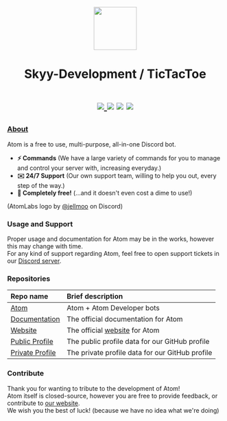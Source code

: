 <p align="center">
  <img width="100" src="https://imgur.com/a/tsYUY2M.png" />
</p>

<h1 align="center">Skyy-Development / TicTacToe</h1>

<h1 align="center">
    <p align="center">
        <a href="https://discord.gg/bZx27YUnph">
        <img src="https://img.shields.io/discord/1238526163228295189?color=7489d5&logo=discord&logoColor=ffffff" />
        </a>
        <img src="https://img.shields.io/static/v1?label=status&message=beta&color=blue">
        <img src="https://img.shields.io/badge/servers-50+-orange">
        <img src="https://img.shields.io/badge/users-76,000+-red">
    </p>
</h1>

### [About](https://atomgg.ddns.net/)

Atom is a free to use, multi-purpose, all-in-one Discord bot.

* **⚡ Commands** (We have a large variety of commands for you to manage and control your server with, increasing everyday.)
* **✉️ 24/7 Support** (Our own support team, willing to help you out, every step of the way.)
* **💸 Completely free!** (...and it doesn't even cost a dime to use!)

(AtomLabs logo by [@jellmoo](https://discord.com/users/1238982313040412693) on Discord)

### Usage and Support

Proper usage and documentation for Atom may be in the works, however this may change with time. <br />
For any kind of support regarding Atom, feel free to open support tickets in our [Discord server](https://discord.gg/HnYfxmvrHJ).

### Repositories

| Repo name | Brief description |
| :--- | :--- |
| [Atom](https://github.com/atomlabss/atom) | Atom + Atom Developer bots |
| [Documentation](https://github.com/atomlabss/atom-docs) | The official documentation for Atom |
| [Website](https://github.com/atomlabss/atomweb) | The official [website](https://atomgg.ddns.net) for Atom |
| [Public Profile](https://github.com/atomlabss/.github) | The public profile data for our GitHub profile |
| [Private Profile](https://github.com/atomlabss/.github-private) | The private profile data for our GitHub profile |

### Contribute

Thank you for wanting to tribute to the development of Atom! <br />
Atom itself is closed-source, however you are free to provide feedback, or contribute to [our website](https://github.com/atomlabss/atomweb). <br />
We wish you the best of luck! (because we have no idea what we're doing)
